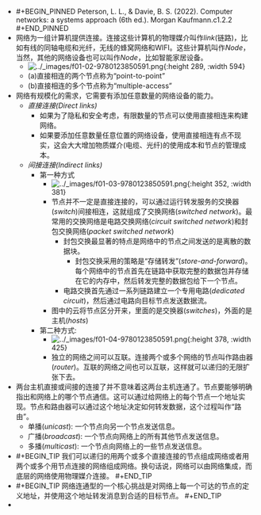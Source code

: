 - #+BEGIN_PINNED
  Peterson, L. L., & Davie, B. S. (2022). Computer networks: a systems approach (6th ed.). Morgan Kaufmann.c1.2.2
  #+END_PINNED
- 网络为一组计算机提供连接。连接这些计算机的物理媒介叫作*link*(链路)，比如有线的同轴电缆和光纤，无线的蜂窝网络和WIFI。这些计算机叫作*Node*，当然，其他的网络设备也可以叫作*Node*，比如智能家居设备。
	- ![../_images/f01-02-9780123850591.png](https://book.systemsapproach.org/_images/f01-02-9780123850591.png){:height 289, :width 594}
	- (a)直接相连的两个节点称为“point-to-point”
	- (b)直接相连的多个节点称为“multiple-access”
- 网络有规模化的需求，它需要有添加任意数量的网络设备的能力。
	- *直接连接(Direct links)*
		- 如果为了隐私和安全考虑，有限数量的节点可以使用直接相连来构建网络。
		- 如果要添加任意数量任意位置的网络设备，使用直接相连有点不现实，这会大大增加物质媒介(电缆、光纤)的使用成本和节点的管理成本。
	- *间接连接(Indirect links)*
		- 第一种方式
			- ![../_images/f01-03-9780123850591.png](https://book.systemsapproach.org/_images/f01-03-9780123850591.png){:height 352, :width 381}
			- 节点并不一定是直接连接的，可以通过运行转发服务的交换器(*switch*)间接相连，这就组成了交换网络(*switched network*)。最常用的交换网络是电路交换网络(*circuit switched network*)和封包交换网络(*packet switched network*)
				- 封包交换最显著的特点是网络中的节点之间发送的是离散的数据块。
					- 封包交换采用的策略是“存储转发”(*store-and-forward*)。每个网络中的节点首先在链路中获取完整的数据包并存储在它的内存中，然后转发完整的数据包给下一个节点。
				- 电路交换首先通过一系列链路建立一个专用电路(*dedicated circuit*)，然后通过电路向目标节点发送数据流。
			- 图中的云将节点区分开来，里面的是交换器(*switches*)，外面的是主机(*hosts*)
		- 第二种方式:
			- ![../_images/f01-04-9780123850591.png](https://book.systemsapproach.org/_images/f01-04-9780123850591.png){:height 378, :width 425}
			- 独立的网络之间可以互联。连接两个或多个网络的节点叫作路由器(*router*)。互联的网络之间也可以互联，这样就可以递归的无限扩张下去。
- 两台主机直接或间接的连接了并不意味着这两台主机连通了。节点要能够明确指出和网络上的哪个节点通信。这可以通过给网络上的每个节点一个地址实现。节点和路由器可以通过这个地址决定如何转发数据，这个过程叫作“路由”。
	- 单播(*unicast*): 一个节点向另一个节点发送信息。
	- 广播(*broadcast*): 一个节点向网络上的所有其他节点发送信息。
	- 多播(*multicast*): 一个节点向网络上的一些节点发送信息。
- #+BEGIN_TIP
  我们可以递归的用两个或多个直接连接的节点组成网络或者用两个或多个用节点连接的网络组成网络。换句话说，网络可以由网络集成，而底层的网络使用物理媒介连接。
  #+END_TIP
- #+BEGIN_TIP
  网络连通型的一个核心挑战是对网络上每一个可达的节点的定义地址，并使用这个地址转发消息到合适的目标节点。
  #+END_TIP
-